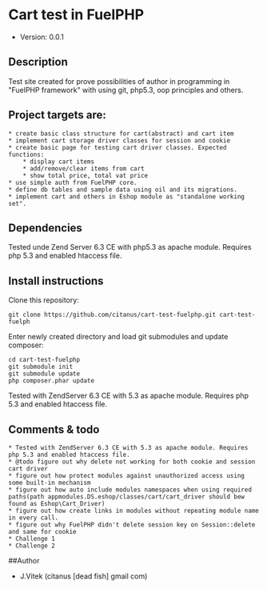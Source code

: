 # Cart test in FuelPHP

* Version: 0.0.1

## Description

Test site created for prove possibilities of author in programming in "FuelPHP framework" with using git, php5.3, oop principles and others.

## Project targets are:

	* create basic class structure for cart(abstract) and cart item
	* implement cart storage driver classes for session and cookie
	* create basic page for testing cart driver classes. Expected functions:
		* display cart items
		* add/remove/clear items from cart
		* show total price, total vat price
	* use simple auth from FuelPHP core.
	* define db tables and sample data using oil and its migrations.
	* implement cart and others in Eshop module as "standalone working set".

## Dependencies

Tested unde Zend Server 6.3 CE with php5.3 as apache module. Requires php 5.3 and enabled htaccess file.

## Install instructions

Clone this repository:


	git clone https://github.com/citanus/cart-test-fuelphp.git cart-test-fuelph

Enter newly created directory and load git submodules and update composer:

	cd cart-test-fuelphp
	git submodule init
	git submodule update
	php composer.phar update

Tested with ZendServer 6.3 CE with 5.3 as apache module. Requires php 5.3 and enabled htaccess file.


## Comments & todo

	* Tested with ZendServer 6.3 CE with 5.3 as apache module. Requires php 5.3 and enabled htaccess file.
	* @todo figure out why delete not working for both cookie and session cart driver
	* figure out how protect modules against unauthorized access using some built-in mechanism
    * figure out how auto include modules namespaces when using required paths(path appmodules.DS.eshop/classes/cart/cart_driver should bew found as Eshop\Cart_Driver)
	* figure out how create links in modules without repeating module name in every call.
	* figure out why FuelPHP didn't delete session key on Session::delete and same for cookie
	* Challenge 1
	* Challenge 2




##Author

* J.Vitek (citanus [dead fish] gmail com)



